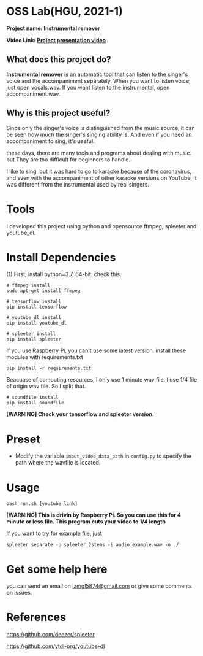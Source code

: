 # OSS Lab(HGU, 2021-1)
**Project name: Instrumental remover**


**Video Link: [Project presentation video](https://www.youtube.com/watch?v=pu6jcWHH_ho)**


## What does this project do?

**Instrumental remover** is an automatic tool that can listen to the singer's voice and the accompaniment separately.
When you want to listen voice, just open vocals.wav. If you want listen to the instrumental, open accompaniment.wav.


## Why is this project useful?
Since only the singer's voice is distinguished from the music source, it can be seen how much the singer's singing ability is.
And even if you need an accompaniment to sing, it's useful.

these days, there are many tools and programs about dealing with music. but They are too difficult for beginners to handle.

I like to sing, but it was hard to go to karaoke because of the coronavirus, and even with the accompaniment of other karaoke versions on YouTube, it was different from the instrumental used by real singers.

# Tools

I developed this project using python and opensource ffmpeg, spleeter and youtube_dl.

# Install Dependencies

(1) First, install python=3.7, 64-bit. check this.
```
# ffmpeg install
sudo apt-get install ffmpeg
```
```
# tensorflow install
pip install tensorflow
```
```
# youtube_dl install
pip install youtube_dl
```
```
# spleeter install
pip install spleeter
```
If you use Raspberry Pi, you can't use some latest version. install these modules with requirements.txt
```
pip install -r requirements.txt
```
Beacuase of computing resources, I only use 1 minute wav file. I use 1/4 file of origin wav file. So I split that.
```
# soundfile install
pip install soundfile
```
**[WARNING] Check your tensorflow and spleeter version.**


# Preset

* Modify the variable ``input_video_data_path`` in ``config.py`` to specify the path where the wavfile is located.

# Usage
```
bash run.sh [youtube link]
```
**[WARNING] This is drivin by Raspberry Pi. So you can use this for 4 minute or less file. This program cuts your video to 1/4 length**

If you want to try for example file, just
```
spleeter separate -p spleeter:2stems -i audio_example.wav -o ./
```

# Get some help here

you can send an email on lzmgl5874@gmail.com or give some comments on issues.


# References

https://github.com/deezer/spleeter

https://github.com/ytdl-org/youtube-dl